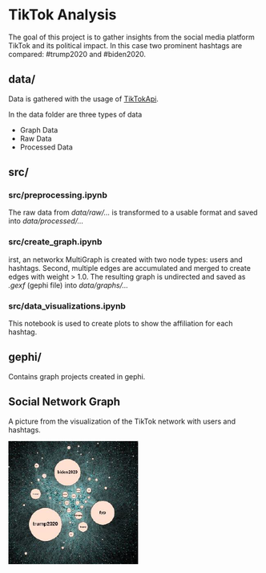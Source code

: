 # TikTok Analysis

The goal of this project is to gather insights from the social media platform TikTok and its political impact. In this case two prominent hashtags are compared: #trump2020 and #biden2020. 

## data/

Data is gathered with the usage of [TikTokApi](https://github.com/davidteather/TikTok-Api).

In the data folder are three types of data
- Graph Data
- Raw Data
- Processed Data

## src/

### src/preprocessing.ipynb

The raw data from _data/raw/..._ is transformed to a usable format and saved into _data/processed/..._

### src/create_graph.ipynb

irst, an networkx MultiGraph is created with two node types: users and hashtags. Second, multiple edges are accumulated and merged to create edges with weight > 1.0.
The resulting graph is undirected and saved as _.gexf_ (gephi file) into _data/graphs/..._

### src/data_visualizations.ipynb

This notebook is used to create plots to show the affiliation for each hashtag.

## gephi/

Contains graph projects created in gephi.

## Social Network Graph

A picture from the visualization of the TikTok network with users and hashtags.

![represantation of the tiktok network](graph.PNG)
